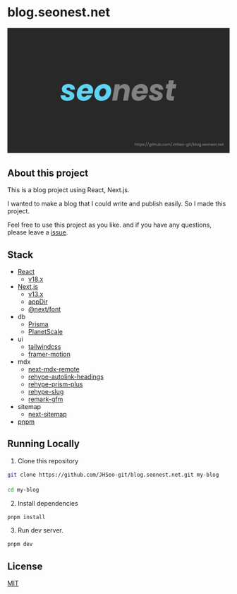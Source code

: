 # blog.seonest.net

![seonest](./public/og.png)

## About this project

This is a blog project using React, Next.js.

I wanted to make a blog that I could write and publish easily. So I made this project.

Feel free to use this project as you like.
and if you have any questions, please leave a [issue](https://github.com/JHSeo-git/blog.seonest.net/issues/new).

## Stack

- [React](https://beta.reactjs.org/)
  - [v18.x](https://www.npmjs.com/package/react)
- [Next.js](https://beta.nextjs.org/)
  - [v13.x](https://www.npmjs.com/package/next)
  - [appDir](https://beta.nextjs.org/docs/app-directory-roadmap)
  - [@next/font](https://www.npmjs.com/package/@next/font)
- db
  - [Prisma](https://www.prisma.io/)
  - [PlanetScale](https://planetscale.com/)
- ui
  - [tailwindcss](https://tailwindcss.com/)
  - [framer-motion](https://www.framer.com/motion/)
- mdx
  - [next-mdx-remote](https://github.com/hashicorp/next-mdx-remote)
  - [rehype-autolink-headings](https://github.com/rehypejs/rehype-autolink-headings)
  - [rehype-prism-plus](https://github.com/timlrx/rehype-prism-plus)
  - [rehype-slug](https://github.com/rehypejs/rehype-slug)
  - [remark-gfm](https://github.com/remarkjs/remark-gfm)
- sitemap
  - [next-sitemap](https://github.com/iamvishnusankar/next-sitemap)
- [pnpm](https://pnpm.io/)

## Running Locally

1. Clone this repository

```bash
git clone https://github.com/JHSeo-git/blog.seonest.net.git my-blog

cd my-blog
```

2. Install dependencies

```bash
pnpm install
```

3. Run dev server.

```bash
pnpm dev
```

## License

[MIT](./LICENSE)
